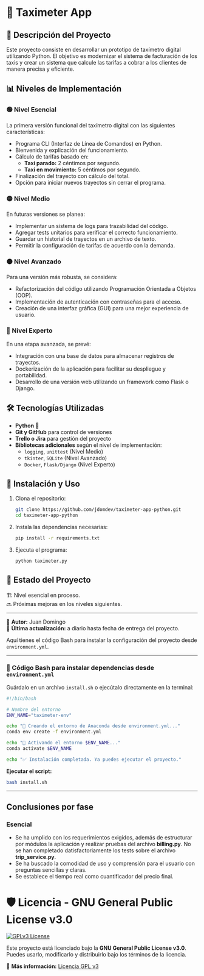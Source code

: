 
# 🚖 Taximeter App  

## 📝 Descripción del Proyecto  
Este proyecto consiste en desarrollar un prototipo de taxímetro digital utilizando Python. El objetivo es modernizar el sistema de facturación de los taxis y crear un sistema que calcule las tarifas a cobrar a los clientes de manera precisa y eficiente.  

## 📊 Niveles de Implementación  

### 🟢 Nivel Esencial  
La primera versión funcional del taxímetro digital con las siguientes características:  
- Programa CLI (Interfaz de Línea de Comandos) en Python.  
- Bienvenida y explicación del funcionamiento.  
- Cálculo de tarifas basado en:  
  - **Taxi parado:** 2 céntimos por segundo.  
  - **Taxi en movimiento:** 5 céntimos por segundo.  
- Finalización del trayecto con cálculo del total.  
- Opción para iniciar nuevos trayectos sin cerrar el programa.  

### 🟡 Nivel Medio
En futuras versiones se planea:  
- Implementar un sistema de logs para trazabilidad del código.  
- Agregar tests unitarios para verificar el correcto funcionamiento.  
- Guardar un historial de trayectos en un archivo de texto.  
- Permitir la configuración de tarifas de acuerdo con la demanda.  

### 🟠 Nivel Avanzado
Para una versión más robusta, se considera:  
- Refactorización del código utilizando Programación Orientada a Objetos (OOP).  
- Implementación de autenticación con contraseñas para el acceso.  
- Creación de una interfaz gráfica (GUI) para una mejor experiencia de usuario.  

### 🔴 Nivel Experto
En una etapa avanzada, se prevé:  
- Integración con una base de datos para almacenar registros de trayectos.  
- Dockerización de la aplicación para facilitar su despliegue y portabilidad.  
- Desarrollo de una versión web utilizando un framework como Flask o Django.  

## 🛠️ Tecnologías Utilizadas  
- **Python** 🐍  
- **Git y GitHub** para control de versiones  
- **Trello o Jira** para gestión del proyecto  
- **Bibliotecas adicionales** según el nivel de implementación:  
  - `logging`, `unittest` (Nivel Medio)  
  - `tkinter`, `SQLite` (Nivel Avanzado)  
  - `Docker`, `Flask/Django` (Nivel Experto)  

## 🚀 Instalación y Uso  
1. Clona el repositorio:  
   ```bash
   git clone https://github.com/jdomdev/taximeter-app-python.git
   cd taximeter-app-python
   ```
2. Instala las dependencias necesarias:  
   ```bash
   pip install -r requirements.txt
   ```
3. Ejecuta el programa:  
   ```bash
   python taximeter.py
   ```  

## 📌 Estado del Proyecto  
🏗️ Nivel esencial en proceso.  
🔜 Próximas mejoras en los niveles siguientes.  

---

📌 **Autor:** Juan Domingo  
📅 **Última actualización:** a diario hasta fecha de entrega del proyecto.  


Aquí tienes el código Bash para instalar la configuración del proyecto desde `environment.yml`.

---

### **📜 Código Bash para instalar dependencias desde `environment.yml`**  
Guárdalo en un archivo `install.sh` o ejecútalo directamente en la terminal:  
```bash
#!/bin/bash

# Nombre del entorno
ENV_NAME="taximeter-env"

echo "🚀 Creando el entorno de Anaconda desde environment.yml..."
conda env create -f environment.yml

echo "🔄 Activando el entorno $ENV_NAME..."
conda activate $ENV_NAME

echo "✅ Instalación completada. Ya puedes ejecutar el proyecto."
```
**Ejecutar el script:**  
```bash
bash install.sh
```
---

## Conclusiones por fase
### Esencial
- Se ha umplido con los requerimientos exigidos, además de estructurar por módulos la aplicación y realizar pruebas del archivo **billing.py**. No se han completado datisfactoriamente los tests sobre el archivo **trip_service.py**.
- Se ha buscado la comodidad de uso y comprensión para el usuario con preguntas sencillas y claras.
- Se establece el tiempo real como cuantificador del precio final.

# 🛡️ Licencia - GNU General Public License v3.0  

[![GPLv3 License](https://img.shields.io/badge/License-GPLv3-blue.svg)](https://www.gnu.org/licenses/gpl-3.0)  

Este proyecto está licenciado bajo la **GNU General Public License v3.0**.  
Puedes usarlo, modificarlo y distribuirlo bajo los términos de la licencia.  

🔗 **Más información:** [Licencia GPL v3](https://www.gnu.org/licenses/gpl-3.0.html)  

